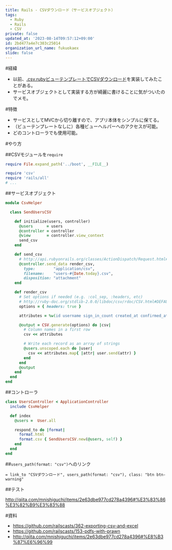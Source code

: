 ```yaml
---
title: Rails - CSVダウンロード（サービスオブジェクト）
tags:
  - Ruby
  - Rails
  - CSV
private: false
updated_at: '2023-08-14T09:57:12+09:00'
id: 2bd477a4e7c303c25014
organization_url_name: fukuokaex
slide: false
---
```



#経緯

- 以前、[.csv.rubyビューテンプレートでCSVダウンロード](http://qiita.com/mnishiguchi/items/2e63dbe977cd278a4396)を実装してみたことがある。
- サービスオブジェクトとして実装する方が綺麗に書けることに気がついたのでメモ。

#特徴

- サービスとしてMVCから切り離すので、アプリ本体をシンプルに保てる。
- （ビューテンプレートなしに）各種ビューヘルパーへのアクセスが可能。
- どのコントローラでも使用可能。

#やり方

##CSVモジュールを`require`

```rb:/config/application.rb
require File.expand_path('../boot', __FILE__)

require 'csv'
require 'rails/all'
# ...
```

##サービスオブジェクト

```rb:/app/helpers/csv_helper.rb
module CsvHelper

  class SendUsersCSV

    def initialize(users, controller)
      @users      = users
      @controller = controller
      @view       = controller.view_context
      send_csv
    end

    def send_csv
      # http://api.rubyonrails.org/classes/ActionDispatch/Request.html#method-i-headers
      @controller.send_data render_csv,
        type:        "application/csv",
        filename:    "users-#{Date.today}.csv",
        disposition: "attachment"
    end

    def render_csv
      # Set options if needed (e.g. :col_sep, :headers, etc)
      # http://ruby-doc.org/stdlib-2.0.0/libdoc/csv/rdoc/CSV.html#DEFAULT_OPTIONS
      options = { headers: true }

      attributes = %w(id username sign_in_count created_at confirmed_at updated_at)

      @output = CSV.generate(options) do |csv|
        # Column names in a first row
        csv << attributes

        # Write each record as an array of strings
        @users.unscoped.each do |user|
          csv << attributes.map{ |attr| user.send(attr) }
        end
      end
      @output
    end
  end
end
```

##コントローラ

```rb
class UsersController < ApplicationController
  include CsvHelper

  def index
    @users =  User.all

    respond_to do |format|
      format.html
      format.csv { SendUsersCSV.new(@users, self) }
    end
  end
end
```

##`users_path(format: "csv")`へのリンク

```rb:/app/views/users/index.html.haml
= link_to "CSVダウンロード", users_path(format: "csv"), class: "btn btn-warning"
```

##テスト

http://qiita.com/mnishiguchi/items/2e63dbe977cd278a4396#%E3%83%86%E3%82%B9%E3%83%88

#資料

- https://github.com/railscasts/362-exporting-csv-and-excel
- https://github.com/railscasts/153-pdfs-with-prawn
- http://qiita.com/mnishiguchi/items/2e63dbe977cd278a4396#%E8%B3%87%E6%96%99
